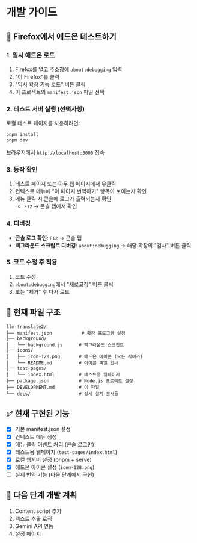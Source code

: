 # 개발 가이드

## 🚀 Firefox에서 애드온 테스트하기

### 1. 임시 애드온 로드
1. Firefox를 열고 주소창에 `about:debugging` 입력
2. "이 Firefox"를 클릭
3. "임시 확장 기능 로드" 버튼 클릭
4. 이 프로젝트의 `manifest.json` 파일 선택

### 2. 테스트 서버 실행 (선택사항)
로컬 테스트 페이지를 사용하려면:
```bash
pnpm install
pnpm dev
```
브라우저에서 `http://localhost:3000` 접속

### 3. 동작 확인
1. 테스트 페이지 또는 아무 웹 페이지에서 우클릭
2. 컨텍스트 메뉴에 "이 페이지 번역하기" 항목이 보이는지 확인
3. 메뉴 클릭 시 콘솔에 로그가 출력되는지 확인
   - `F12` → 콘솔 탭에서 확인

### 4. 디버깅
- **콘솔 로그 확인**: `F12` → 콘솔 탭
- **백그라운드 스크립트 디버깅**: `about:debugging` → 해당 확장의 "검사" 버튼 클릭

### 5. 코드 수정 후 적용
1. 코드 수정
2. `about:debugging`에서 "새로고침" 버튼 클릭
3. 또는 "제거" 후 다시 로드

## 📁 현재 파일 구조
```
llm-translate2/
├── manifest.json           # 확장 프로그램 설정
├── background/
│   └── background.js      # 백그라운드 스크립트
├── icons/
│   ├── icon-128.png       # 애드온 아이콘 (모든 사이즈)
│   └── README.md          # 아이콘 파일 안내
├── test-pages/
│   └── index.html         # 테스트용 웹페이지
├── package.json           # Node.js 프로젝트 설정
├── DEVELOPMENT.md         # 이 파일
└── docs/                  # 상세 설계 문서들
```

## ✅ 현재 구현된 기능
- [x] 기본 manifest.json 설정
- [x] 컨텍스트 메뉴 생성
- [x] 메뉴 클릭 이벤트 처리 (콘솔 로그만)
- [x] 테스트용 웹페이지 (`test-pages/index.html`)
- [x] 로컬 웹서버 설정 (pnpm + serve)
- [x] 애드온 아이콘 설정 (`icon-128.png`)
- [ ] 실제 번역 기능 (다음 단계에서 구현)

## 🔧 다음 단계 개발 계획
1. Content script 추가
2. 텍스트 추출 로직
3. Gemini API 연동
4. 설정 페이지 
